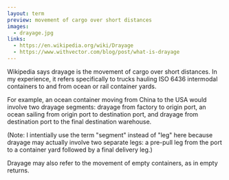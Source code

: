 ```yaml
---
layout: term
preview: movement of cargo over short distances
images:
  - drayage.jpg
links:
  - https://en.wikipedia.org/wiki/Drayage
  - https://www.withvector.com/blog/post/what-is-drayage
---
```


Wikipedia says drayage is the movement of cargo over short distances. In my experience, it refers specifically to trucks hauling ISO 6436 intermodal containers to and from ocean or rail container yards.

For example, an ocean container moving from China to the USA would involve two drayage segments: drayage from factory to origin port, an ocean sailing from origin port to destination port, and drayage from destination port to the final destination warehouse.

(Note: I intentially use the term "segment" instead of "leg" here because drayage may actually involve two separate legs: a pre-pull leg from the port to a container yard followed by a final delivery leg.)

Drayage may also refer to the movement of empty containers, as in empty returns.